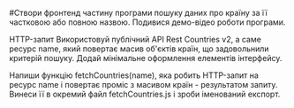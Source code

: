 #Створи фронтенд частину програми пошуку даних про країну за її частковою або
повною назвою. Подивися демо-відео роботи програми.

HTTP-запит Використовуй публічний API Rest Countries v2, а саме ресурс name,
який повертає масив об'єктів країн, що задовольнили критерій пошуку. Додай
мінімальне оформлення елементів інтерфейсу.

Напиши функцію fetchCountries(name), яка робить HTTP-запит на ресурс name і
повертає проміс з масивом країн - результатом запиту. Винеси її в окремий файл
fetchCountries.js і зроби іменований експорт.

<!-- Фільтрація полів У відповіді від бекенду повертаються об'єкти, велика частина
властивостей яких, тобі не знадобиться. Щоб скоротити обсяг переданих даних,
додай рядок параметрів запиту - таким чином цей бекенд реалізує фільтрацію
полів. Ознайомся з документацією синтаксису фільтрів. -->
<!--
<div class="country-card">
  <img src="{{flags.svg}}" alt="{{name.official}}">
<h2 class="country-name">{{name.official}}</h2>
<p class="country-capital">Capital: {{capital}}</p>
<p class="country-population">Population: {{population}}</p>
<p class="country-languages">Languages: {{languages}}</p>
</div> -->

<!-- Тобі потрібні тільки наступні властивості:

name.official - повна назва країни capital - столиця population - населення
flags.svg - посилання на зображення прапора languages - масив мов Поле пошуку
Назву країни для пошуку користувач вводить у текстове поле input#search-box.
HTTP-запити виконуються при введенні назви країни, тобто на події input. Але
робити запит з кожним натисканням клавіші не можна, оскільки одночасно буде
багато запитів і вони будуть виконуватися в непередбачуваному порядку. -->

<!-- Необхідно застосувати прийом Debounce на обробнику події і робити HTTP-запит
через 300мс після того, як користувач перестав вводити текст. Використовуй пакет
lodash.debounce. -->

<!-- Якщо користувач повністю очищає поле пошуку, то HTTP-запит не виконується, а
розмітка списку країн або інформації про країну зникає. -->

<!-- Виконай санітизацію введеного рядка методом trim(), це вирішить проблему, коли в
полі введення тільки пробіли, або вони є на початку і в кінці рядка. -->

<!-- Інтерфейс Якщо у відповіді бекенд повернув більше ніж 10 країн, в інтерфейсі
з'являється повідомлення про те, що назва повинна бути специфічнішою. Для
повідомлень використовуй бібліотеку notiflix і виводь такий рядок "Too many
matches found. Please enter a more specific name.". -->
<!--
Too many matches alert

Якщо бекенд повернув від 2-х до 10-и країн, під тестовим полем відображається
список знайдених країн. Кожен елемент списку складається з прапора та назви
країни. -->

<!-- Country list UI

Якщо результат запиту - це масив з однією країною, в інтерфейсі відображається
розмітка картки з даними про країну: прапор, назва, столиця, населення і мови. -->

<!-- Country info UI

УВАГА Достатньо, щоб застосунок працював для більшості країн. Деякі країни,
як-от Sudan, можуть створювати проблеми, оскільки назва країни є частиною назви
іншої країни - South Sudan. Не потрібно турбуватися про ці винятки. -->
<!--
Обробка помилки Якщо користувач ввів назву країни, якої не існує, бекенд поверне
не порожній масив, а помилку зі статус кодом 404 - не знайдено. Якщо це не
обробити, то користувач ніколи не дізнається про те, що пошук не дав
результатів. Додай повідомлення "Oops, there is no country with that name" у
разі помилки, використовуючи бібліотеку notiflix. -->

<!-- Error alert

УВАГА
Не забувай про те, що fetch не вважає 404 помилкою, тому необхідно явно відхилити проміс, щоб можна було зловити і обробити поми -->
